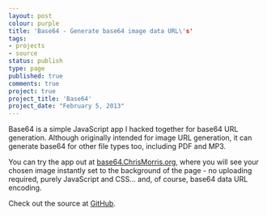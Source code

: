 ```yaml
---
layout: post
colour: purple
title: 'Base64 - Generate base64 image data URL\'s'
tags:
- projects
- source
status: publish
type: page
published: true
comments: true
project: true
project_title: 'Base64'
project_date: "February 5, 2013"
---
```

Base64 is a simple JavaScript app I hacked together for base64 URL generation. Although originally intended for image URL generation, it can generate base64 for other file types too, including PDF and MP3.

You can try the app out at [base64.ChrisMorris.org](http://base64.chrismorris.org), where you will see your chosen image instantly set to the background of the page - no uploading required, purely JavaScript and CSS... and, of course, base64 data URL encoding.

Check out the source at [GitHub](https://github.com/ChrisMorrisOrg/Base64).
